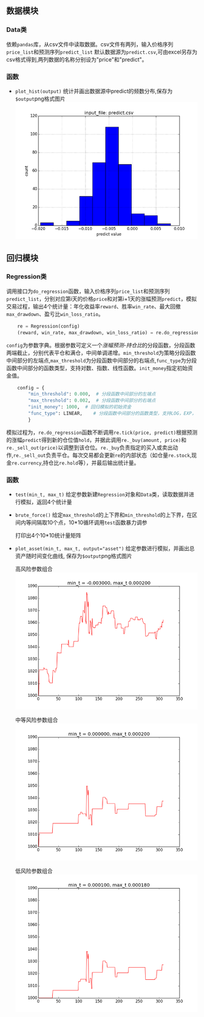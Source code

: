 ## 数据模块
### Data类
依赖`pandas`库，从csv文件中读取数据。csv文件有两列，输入价格序列`price_list`和预测序列`predict_list`
默认数据源为`predict.csv`,可由excel另存为csv格式得到,两列数据的名称分别设为"price"和"predict"。

### 函数
- `plot_hist(output)`
    统计并画出数据源中predict的频数分布,保存为`$output`png格式图片
    ![](regTest_output/predict_hist.png)

## 回归模块

### Regression类
调用接口为`do_regression`函数，输入价格序列`price_list`和预测序列`predict_list`，分别对应第i天的价格`price`和对第i+1天的涨幅预测`predict`，模拟交易过程，输出4个统计量：年化收益率`reward`、胜率`win_rate`、最大回撤`max_drawdown`、盈亏比`win_loss_ratio`。
``` python
    re = Regression(config)
    (reward, win_rate, max_drawdown, win_loss_ratio) = re.do_regression(price_list, predict_list)
```
`config`为参数字典。根据参数可定义一个*涨幅预测-持仓比*的分段函数，分段函数两端截止，分别代表平仓和满仓，中间单调递增。`min_threshold`为策略分段函数中间部分的左端点,`max_threshold`为分段函数中间部分的右端点,`func_type`为分段函数中间部分的函数类型，支持对数、指数、线性函数。`init_money`指定初始资金值。
``` python
    config = {
        "min_threshold": 0.000,  # 分段函数中间部分的左端点
        "max_threshold": 0.002,  # 分段函数中间部分的右端点
        "init_money": 1000,  # 回归模拟的初始资金
        "func_type": LINEAR,    # 分段函数中间部分的函数类型，支持LOG，EXP， LINEAR
        }
```
模拟过程为，`re.do_regression`函数不断调用`re.tick(price, predict)`根据预测的涨幅`predict`得到新的仓位值`hold`，并据此调用`re._buy(amount, price)`和`re._sell_out(price)`以调整到该仓位。`re._buy`负责指定的买入或卖出动作,`re._sell_out`负责平仓。每次交易都会更新`re`的内部状态（如仓量`re.stock`,现金`re.currency`,持仓比`re.hold`等），并最后输出统计量。

### 函数
- `test(min_t, max_t)`
    给定参数新建`Regression`对象和`Data`类，读取数据并进行模拟，返回4个统计量
- `brute_force()`
    给定`max_threshold`的上下界和`min_threshold`的上下界，在区间内等间隔取10个点，10*10循环调用`test`函数暴力调参

    打印出4个10*10统计量矩阵
- `plot_asset(min_t, max_t, output="asset")`
    给定参数进行模拟，并画出总资产随时间变化曲线, 保存为`$output`png格式图片

    高风险参数组合
    ![高风险参数组合](regTest_output/asset_high_risk.png)

    中等风险参数组合
    ![中等风险参数组合](regTest_output/asset_mid_risk.png)

    低风险参数组合
    ![低风险参数组合](regTest_output/asset_low_risk.png)

